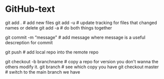 # GitHub-text
git add . # add new files
git add -u # update tracking for files that changed names or delete
git add -a # do both things together



git commit -m “message" # add message where message is a useful descreption for commit

git push # add local repo into the remote repo

git checkout -b branchname # copy a repo for version you don't wanna the others modify it.
git branch  # see which copy you have
git checkout master # switch to the main branch we have
